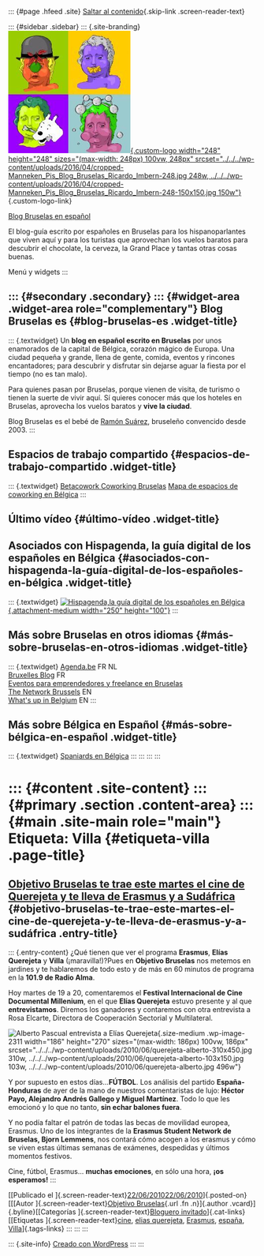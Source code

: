 ::: {#page .hfeed .site}
[Saltar al contenido](index.html#content){.skip-link
.screen-reader-text}

::: {#sidebar .sidebar}
::: {.site-branding}
[![](../../../wp-content/uploads/2016/04/cropped-Manneken_Pis_Blog_Bruselas_Ricardo_Imbern-248.jpg){.custom-logo
width="248" height="248" sizes="(max-width: 248px) 100vw, 248px"
srcset="../../../wp-content/uploads/2016/04/cropped-Manneken_Pis_Blog_Bruselas_Ricardo_Imbern-248.jpg 248w, ../../../wp-content/uploads/2016/04/cropped-Manneken_Pis_Blog_Bruselas_Ricardo_Imbern-248-150x150.jpg 150w"}](../../../index.html){.custom-logo-link}

[Blog Bruselas en español](../../../index.html)

El blog-guía escrito por españoles en Bruselas para los hispanoparlantes
que viven aquí y para los turistas que aprovechan los vuelos baratos
para descubrir el chocolate, la cerveza, la Grand Place y tantas otras
cosas buenas.

Menú y widgets
:::

::: {#secondary .secondary}
::: {#widget-area .widget-area role="complementary"}
Blog Bruselas es {#blog-bruselas-es .widget-title}
----------------

::: {.textwidget}
Un **blog en español escrito en Bruselas** por unos enamorados de la
capital de Bélgica, corazón mágico de Europa. Una ciudad pequeña y
grande, llena de gente, comida, eventos y rincones encantadores; para
descubrir y disfrutar sin dejarse aguar la fiesta por el tiempo (no es
tan malo).

Para quienes pasan por Bruselas, porque vienen de visita, de turismo o
tienen la suerte de vivir aquí. Sí quieres conocer más que los hoteles
en Bruselas, aprovecha los vuelos baratos y **vive la ciudad**.

Blog Bruselas es el bebé de [Ramón Suárez](http://www.ramonsuarez.com),
bruseleño convencido desde 2003.
:::

Espacios de trabajo compartido {#espacios-de-trabajo-compartido .widget-title}
------------------------------

::: {.textwidget}
[Betacowork Coworking Bruselas](http://www.betacowork.com) [Mapa de
espacios de coworking en Bélgica](http://coworkingbelgium.com)
:::

Último vídeo {#último-vídeo .widget-title}
------------

Asociados con Hispagenda, la guía digital de los españoles en Bélgica {#asociados-con-hispagenda-la-guía-digital-de-los-españoles-en-bélgica .widget-title}
---------------------------------------------------------------------

::: {.textwidget}
[![Hispagenda,la guía digital de los españoles en
Bélgica](../../../wp-content/uploads/2010/04/Hispagenda-250px.gif "Hispagenda, la guía digital de los españoles en Bélgica"){.attachment-medium
width="250" height="100"}](http://www.hispagenda.com)
:::

Más sobre Bruselas en otros idiomas {#más-sobre-bruselas-en-otros-idiomas .widget-title}
-----------------------------------

::: {.textwidget}
[Agenda.be](http://www.agenda.be) FR NL\
[Bruxelles Blog](http://www.bxlblog.be/) FR\
[Eventos para emprendedores y freelance en
Bruselas](http://www.betacowork.com/events/)\
[The Network
Brussels](http://groups.yahoo.com/group/TheNetworkBrussels/) EN\
[What\'s up in Belgium](http://www.whatsupin.be/) EN
:::

Más sobre Bélgica en Español {#más-sobre-bélgica-en-español .widget-title}
----------------------------

::: {.textwidget}
[Spaniards en Bélgica](http://www.spaniards.es/paises/belgica)
:::
:::
:::
:::

::: {#content .site-content}
::: {#primary .section .content-area}
::: {#main .site-main role="main"}
Etiqueta: Villa {#etiqueta-villa .page-title}
===============

[Objetivo Bruselas te trae este martes el cine de Querejeta y te lleva de Erasmus y a Sudáfrica](../../../index.html?p=2305) {#objetivo-bruselas-te-trae-este-martes-el-cine-de-querejeta-y-te-lleva-de-erasmus-y-a-sudáfrica .entry-title}
----------------------------------------------------------------------------------------------------------------------------

::: {.entry-content}
¿Qué tienen que ver el programa **Erasmus**, **Elías Querejeta** y
**Villa** (¡maravilla!)?Pues en **Objetivo Bruselas** nos metemos en
jardines y te hablaremos de todo esto y de más en 60 minutos de programa
en la **101.9 de Radio Alma**.

Hoy martes de 19 a 20, comentaremos el **Festival Internacional de Cine
Documental Millenium**, en el que **Elías Querejeta** estuvo presente y
al que **entrevistamos**. Diremos los ganadores y contaremos con otra
entrevista a Rosa Elcarte, Directora de Cooperación Sectorial y
Multilateral.

![Alberto Pascual entrevista a Elías
Querejeta](../../../wp-content/uploads/2010/06/querejeta-alberto-310x450.jpg){.size-medium
.wp-image-2311 width="186" height="270"
sizes="(max-width: 186px) 100vw, 186px"
srcset="../../../wp-content/uploads/2010/06/querejeta-alberto-310x450.jpg 310w, ../../../wp-content/uploads/2010/06/querejeta-alberto-103x150.jpg 103w, ../../../wp-content/uploads/2010/06/querejeta-alberto.jpg 496w"}

Y por supuesto en estos días...**FÚTBOL**. Los análisis del partido
**España-Honduras** de ayer de la mano de nuestros comentaristas de
lujo: **Héctor Payo, Alejandro Andrés Gallego y Miguel Martínez**. Todo
lo que les emocionó y lo que no tanto, **sin echar balones fuera**.

Y no podía faltar el patrón de todas las becas de movilidad europea,
Erasmus. Uno de los integrantes de la **Erasmus Student Network de
Bruselas, Bjorn Lemmens**, nos contará cómo acogen a los erasmus y cómo
se viven estas últimas semanas de exámenes, despedidas y últimos
momentos festivos.

Cine, fútbol, Erasmus... **muchas emociones**, en sólo una hora, **¡os
esperamos!**
:::

[[Publicado el
]{.screen-reader-text}[22/06/201022/06/2010](../../../index.html?p=2305)]{.posted-on}[[[Autor
]{.screen-reader-text}[Objetivo
Bruselas](../../author/objetivo-bruselas/index.html){.url .fn
.n}]{.author .vcard}]{.byline}[[Categorías
]{.screen-reader-text}[Bloguero
invitado](../../category/bloguero-invitado/index.html)]{.cat-links}[[Etiquetas
]{.screen-reader-text}[cine](../cine/index.html), [elias
querejeta](../elias-querejeta/index.html),
[Erasmus](../erasmus/index.html), [españa](../espana/index.html),
[Villa](index.html)]{.tags-links}
:::
:::
:::

::: {.site-info}
[Creado con WordPress](https://es.wordpress.org/)
:::
:::
